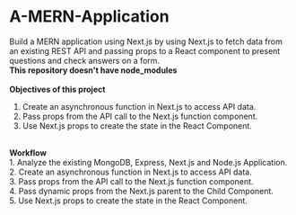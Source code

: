 # A-MERN-Application
Build a MERN application using Next.js by using Next.js to fetch data from an existing REST API and passing props to a React component to present questions and check answers on a form.<br>
<b>This repository doesn't have node_modules </b><br>
<br>
<b>Objectives of this project </b>
1. Create an asynchronous function in Next.js to access API data.<br>
2. Pass props from the API call to the Next.js function component.<br>
3. Use Next.js props to create the state in the React Component.<br>
<br>
<b>Workflow </b><br>
1. Analyze the existing MongoDB, Express, Next.js and Node.js Application.<br>
2. Create an asynchronous function in Next.js to access API data.<br>
3. Pass props from the API call to the Next.js function component.<br>
4. Pass dynamic props from the Next.js parent to the Child Component.<br>
5. Use Next.js props to create the state in the React Component.<br>
